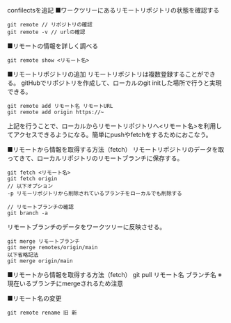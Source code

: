 confilectsを追記
■ワークツリーにあるリモートリポジトリの状態を確認する
```
git remote // リポジトリの確認
git remote -v // urlの確認
```

■リモートの情報を詳しく調べる
```
git remote show <リモート名>
```

■リモートリポジトリの追加
リモートリポジトリは複数登録することができる。
gitHubでリポジトリを作成して、ローカルのgit initした場所で行うと実現できる。
```
git remote add リモート名 リモートURL
git remote add origin https://~
```
上記を行うことで、ローカルからリモートリポジトリへ<リモート名>を利用してアクセスできるようになる。簡単にpushやfetchをするためにおこなう。

■リモートから情報を取得する方法（fetch）
リモートリポジトリのデータを取ってきて、ローカルリポジトリのリモートブランチに保存する。
```
git fetch <リモート名>
git fetch origin
// 以下オプション
-p リモーリポジトリから削除されているブランチをローカルでも削除する
```
```
// リモートブランチの確認
git branch -a
```
リモートブランチのデータをワークツリーに反映させる。
```
git merge リモートブランチ
git merge remotes/origin/main
以下省略記法
git merge origin/main
```

■リモートから情報を取得する方法（fetch）
git pull リモート名 ブランチ名
※現在いるブランチにmergeされるため注意

■リモート名の変更
```
git remote rename 旧 新
```

